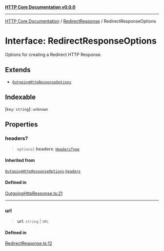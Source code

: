 [**HTTP Core Documentation v0.0.0**](../../README.md)

***

[HTTP Core Documentation](../../modules.md) / [RedirectResponse](../README.md) / RedirectResponseOptions

# Interface: RedirectResponseOptions

Options for creating a Redirect HTTP Response.

## Extends

- [`OutgoingHttpResponseOptions`](../../OutgoingHttpResponse/interfaces/OutgoingHttpResponseOptions.md)

## Indexable

 \[`key`: `string`\]: `unknown`

## Properties

### headers?

> `optional` **headers**: [`HeadersType`](../../declarations/type-aliases/HeadersType.md)

#### Inherited from

[`OutgoingHttpResponseOptions`](../../OutgoingHttpResponse/interfaces/OutgoingHttpResponseOptions.md).[`headers`](../../OutgoingHttpResponse/interfaces/OutgoingHttpResponseOptions.md#headers)

#### Defined in

[OutgoingHttpResponse.ts:21](https://github.com/stonemjs/http-core/blob/24dd4b3f1e59fc19fb65fa5316121fe4b68e4f41/src/OutgoingHttpResponse.ts#L21)

***

### url

> **url**: `string` \| `URL`

#### Defined in

[RedirectResponse.ts:12](https://github.com/stonemjs/http-core/blob/24dd4b3f1e59fc19fb65fa5316121fe4b68e4f41/src/RedirectResponse.ts#L12)
